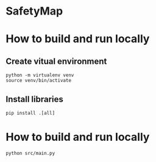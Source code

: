 # SafetyMap

# How to build and run locally
## Create vitual environment  
`python -m virtualenv venv`  
`source venv/bin/activate`  

## Install libraries
`pip install .[all]`  

# How to build and run locally
`python src/main.py`